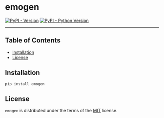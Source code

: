 # emogen

[![PyPI - Version](https://img.shields.io/pypi/v/emogen.svg)](https://pypi.org/project/emogen)
[![PyPI - Python Version](https://img.shields.io/pypi/pyversions/emogen.svg)](https://pypi.org/project/emogen)

-----

## Table of Contents

- [Installation](#installation)
- [License](#license)

## Installation

```console
pip install emogen
```

## License

`emogen` is distributed under the terms of the [MIT](https://spdx.org/licenses/MIT.html) license.
